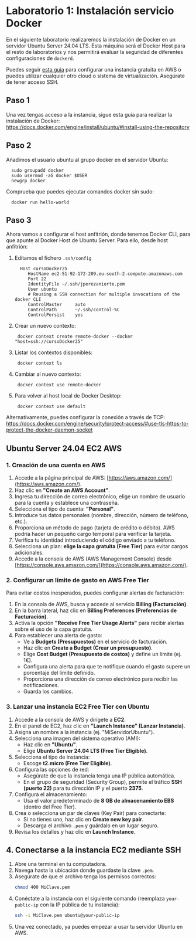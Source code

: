 # Laboratorio 1: Instalación servicio Docker 

En el siguiente laboratorio realizaremos la instalación de Docker en un servidor Ubuntu Server 24.04 LTS. Esta máquina será el Docker Host para el resto de laboratorios y nos permitirá evaluar la seguridad de diferentes configuraciones de `dockerd`.

Puedes seguir [esta guía](#ubuntu-server-2404-ec2-aws) para configurar una instancia gratuita en AWS o puedes utilizar cualquier otro cloud o sistema de virtualización. Asegúrate de tener acceso SSH.

## Paso 1

Una vez tengas acceso a la instancia, sigue esta guía para realizar la instalación de Docker: https://docs.docker.com/engine/install/ubuntu/#install-using-the-repository

## Paso 2
Añadimos el usuario ubuntu al grupo docker en el servidor Ubuntu:

      sudo groupadd docker
      sudo usermod -aG docker $USER
      newgrp docker

Comprueba que puedes ejecutar comandos docker sin sudo:

      docker run hello-world

## Paso 3
Ahora vamos a configurar el host anfitrión, donde tenemos Docker CLI, para que apunte al Docker Host de Ubuntu Server. Para ello, desde host anfitrión:

1. Editamos el fichero `.ssh/config`

         Host cursoDocker25
            HostName ec2-51-92-172-209.eu-south-2.compute.amazonaws.com
            Port 22
            IdentityFile ~/.ssh/jperezaniorte.pem
            User ubuntu
            # Reusing a SSH connection for multiple invocations of the docker CLI 
            ControlMaster     auto 
            ControlPath       ~/.ssh/control-%C
            ControlPersist    yes

1. Crear un nuevo contexto:

        docker context create remote-docker --docker "host=ssh://cursoDocker25"

1. Listar los contextos disponibles:

        docker context ls

2. Cambiar al nuevo contexto:

        docker context use remote-docker

4. Para volver al host local de Docker Desktop:

        docker context use default

Alternativamente, puedes configurar la conexión a través de TCP: 
https://docs.docker.com/engine/security/protect-access/#use-tls-https-to-protect-the-docker-daemon-socket


## Ubuntu Server 24.04 EC2 AWS

### 1. Creación de una cuenta en AWS

1. Accede a la página principal de AWS: [https://aws.amazon.com/](https://aws.amazon.com/).
2. Haz clic en **"Create an AWS Account"**.
3. Ingresa tu dirección de correo electrónico, elige un nombre de usuario para la cuenta y establece una contraseña.
4. Selecciona el tipo de cuenta: **"Personal"**.
5. Introduce tus datos personales (nombre, dirección, número de teléfono, etc.).
6. Proporciona un método de pago (tarjeta de crédito o débito). AWS podría hacer un pequeño cargo temporal para verificar la tarjeta.
7. Verifica tu identidad introduciendo el código enviado a tu teléfono.
8. Selecciona un plan: **elige la capa gratuita (Free Tier)** para evitar cargos adicionales.
9. Accede a la consola de AWS (AWS Management Console) desde [https://console.aws.amazon.com/](https://console.aws.amazon.com/).

### 2. Configurar un límite de gasto en AWS Free Tier

Para evitar costos inesperados, puedes configurar alertas de facturación:

1. En la consola de AWS, busca y accede al servicio **Billing (Facturación)**.
2. En la barra lateral, haz clic en **Billing Preferences (Preferencias de Facturación)**.
3. Activa la opción **"Receive Free Tier Usage Alerts"** para recibir alertas sobre el uso de la capa gratuita.
4. Para establecer una alerta de gasto:
   - Ve a **Budgets (Presupuestos)** en el servicio de facturación.
   - Haz clic en **Create a Budget (Crear un presupuesto)**.
   - Elige **Cost Budget (Presupuesto de costos)** y define un límite (ej. 1€).
   - Configura una alerta para que te notifique cuando el gasto supere un porcentaje del límite definido.
   - Proporciona una dirección de correo electrónico para recibir las notificaciones.
   - Guarda los cambios.

### 3. Lanzar una instancia EC2 Free Tier con Ubuntu

1. Accede a la consola de AWS y dirígete a **EC2**.
2. En el panel de EC2, haz clic en **"Launch Instance" (Lanzar Instancia)**.
3. Asigna un nombre a la instancia (ej. "MiServidorUbuntu").
4. Selecciona una imagen del sistema operativo (AMI):
   - Haz clic en **"Ubuntu"**.
   - Elige **Ubuntu Server 24.04 LTS (Free Tier Eligible)**.
5. Selecciona el tipo de instancia:
   - Escoge **t2.micro (Free Tier Eligible)**.
6. Configura las opciones de red:
   - Asegúrate de que la instancia tenga una IP pública automática.
   - En el grupo de seguridad (Security Group), permite el tráfico **SSH (puerto 22)** para tu dirección IP y el puerto **2375**.
7. Configura el almacenamiento:
   - Usa el valor predeterminado de **8 GB de almacenamiento EBS** (dentro del Free Tier).
8. Crea o selecciona un par de claves (Key Pair) para conectarte:
   - Si no tienes uno, haz clic en **Create new key pair**.
   - Descarga el archivo `.pem` y guárdalo en un lugar seguro.
9. Revisa los detalles y haz clic en **Launch Instance**.

## 4. Conectarse a la instancia EC2 mediante SSH

1. Abre una terminal en tu computadora.
2. Navega hasta la ubicación donde guardaste la clave `.pem`.
3. Asegúrate de que el archivo tenga los permisos correctos:
   ```bash
   chmod 400 MiClave.pem
   ```
4. Conéctate a la instancia con el siguiente comando (reemplaza `your-public-ip` con la IP pública de tu instancia):
   ```bash
   ssh -i MiClave.pem ubuntu@your-public-ip
   ```
5. Una vez conectado, ya puedes empezar a usar tu servidor Ubuntu en AWS.
